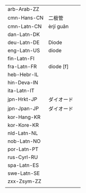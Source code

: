 | | | |
|-|-|-|
| arb-Arab-ZZ |  |  |
| cmn-Hans-CN | 二极管 |  |
| cmn-Latn-CN | èrjí guǎn |  |
| dan-Latn-DK |  |  |
| deu-Latn-DE | Diode |  |
| eng-Latn-US | diode |  |
| fin-Latn-FI |  |  |
| fra-Latn-FR | diode [f] |  |
| heb-Hebr-IL |  |  |
| hin-Deva-IN |  |  |
| ita-Latn-IT |  |  |
| jpn-Hrkt-JP | ダイオード |  |
| jpn-Jpan-JP | ダイオード |  |
| kor-Hang-KR |  |  |
| kor-Kore-KR |  |  |
| nld-Latn-NL |  |  |
| nob-Latn-NO |  |  |
| por-Latn-PT |  |  |
| rus-Cyrl-RU |  |  |
| spa-Latn-ES |  |  |
| swe-Latn-SE |  |  |
| zxx-Zsym-ZZ |  |  |
|  |  |  |
